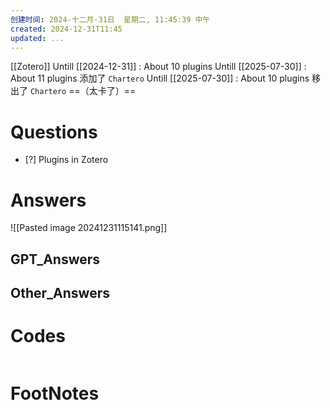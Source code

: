 ```yaml
---
创建时间: 2024-十二月-31日  星期二, 11:45:39 中午
created: 2024-12-31T11:45
updated: ...
---
```

[[Zotero]]
Untill [[2024-12-31]]  : About 10 plugins 
Untill [[2025-07-30]]  : About 11 plugins  添加了 `Chartero`
Untill [[2025-07-30]]  : About 10 plugins  移出了 `Chartero` ==（太卡了）==
# Questions

- [?] Plugins in Zotero


# Answers
![[Pasted image 20241231115141.png]]

## GPT_Answers


## Other_Answers


# Codes

```python

```



# FootNotes